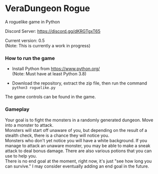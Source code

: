 # VeraDungeon Rogue
A roguelike game in Python

Discord Server: https://discord.gg/dKRGTgxT65

Current version: 0.5 <br />
(Note: This is currently a work in progress)

### How to run the game<br />
- Install Python from https://www.python.org/<br />
(Note: Must have at least Python 3.8)

- Download the repository, extract the zip file, then run the command `python3 roguelike.py`

The game controls can be found in the game.

### Gameplay
Your goal is to fight the monsters in a randomly generated dungeon. Move into a monster to attack. <br />
Monsters will start off unaware of you, but depending on the result of a stealth check, there is a chance they will notice you. <br />
Monsters who don't yet notice you will have a white background. If you manage to attack an unaware monster, you may be able to make a sneak attack to deal bonus damage.
There are also various potions that you can use to help you. <br />
There is no end goal at the moment, right now, it's just "see how long you can survive." I may consider eventually adding an end goal in the future.

